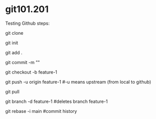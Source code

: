 # git101.201

Testing Github steps:

git clone <repo link>

git init

git add .

git commit -m "<commit messages>"

git checkout -b feature-1

git push -u origin feature-1
#-u means upstream (from local to github)

git pull

git branch -d feature-1
#deletes branch feature-1

git rebase -i main
#commit history